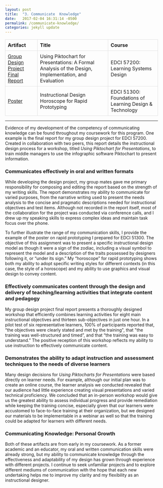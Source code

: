 ```yaml
---
layout: post
title:  "3. Communicate  Knowledge"
date:   2017-02-04 16:31:14 -0500
permalink: /communicate-knowledge/
categories: jekyll update
---
```

<style>
table {
    border-collapse: collapse;
    width: 100%;
}

td, th {
    border: 1px solid #dddddd;
    text-align: left;
    padding: 8px;
}

</style>

| Artifact       | Title      | Course  |
| ---------------|------------| --------|
| [Group Design Project Final Report]({{site.url}}/docs/Wochna_EDCI572_FinalGroupReport.pdf)| Using Piktochart for Presentations: A Formal Analysis of the Design, Implementation, and Evaluation| EDCI 57200: Learning Systems Design |
| [Poster]({{site.url}}/docs/Wochna_EDCI513_HoroscopeRapidPrototyping.pdf)| Instructional Design Horoscope for Rapid Prototyping | EDCI 51300: Foundations of Learning Design & Technology |

-----
<p></p>

Evidence of my development of the competency of communicating knowledge can be found throughout my coursework for this program. One example is the final report for my group design project for EDCI 57200. Created in collaboration with two peers, this report details the instructional design process for a workshop, titled *Using Piktochart for Presentations*, to train middle managers to use the infographic software Piktochart to present information.

### Communicates effectively in oral and written formats

While developing the design project, my group mates gave me primary responsibility for composing and editing the report based on the strength of my writing skills. The report demonstrates my ability to communicate for varied purposes, from the narrative writing used to present the needs analysis to the concise and pragmatic descriptions needed for instructional objectives and test items. Although not recorded in the report itself, most of the collaboration for the project was conducted via conference calls, and I drew up my speaking skills to express complex ideas and maintain task focus over the phone.


To further illustrate the range of my communication skills, I provide the example of the poster on rapid prototyping I prepared for EDCI 51300. The objective of this assignment was to present a specific instructional design model as though it were a sign of the zodiac, including a visual symbol to represent the model and a description of the traits possessed by designers following it, or “under its sign.” My “horoscope” for rapid prototyping shows both my ability to adopt specific writing styles for different contexts (in this case, the style of a horoscope) and my ability to use graphics and visual design to convey content.

### Effectively communicates content through the design and delivery of teaching/learning activities that integrate content and pedagogy

My group design project final report presents a thoroughly designed workshop that efficiently combines learning activities for eight main instructional objectives and thirteen sub-objectives in just one hour. In a pilot test of six representative learners, 100% of participants reported that, “the objectives were clearly stated and met by the training", that "the training was well-structured and timed”, and that “the training was easy to understand.” The positive reception of this workshop reflects my ability to use instruction to effectively communicate content.

### Demonstrates the ability to adapt instruction and assessment techniques to the needs of diverse learners

Many design decisions for *Using Piktocharts for Presentations* were based directly on learner needs. For example, although our initial plan was to create an online course, the learner analysis we conducted revealed that our audience had little experience creating visual presentations and varied technical proficiency. We concluded that an in-person workshop would give us the greatest ability to assess individual progress and provide remediation while keeping the training concise, especially given that our learners were accustomed to face-to-face training at their organization, but we designed our materials to be implementable in a webinar as well so that the training could be adapted for learners with different needs.

### Communicating Knowledge: Personal Growth

Both of these artifacts are from early in my coursework. As a former academic and an educator, my oral and written communication skills were already strong, but my ability to communicate knowledge through the effectiveness and adaptability of my design has grown through experience with different projects. I continue to seek unfamiliar projects and to explore different mediums of communication with the hope that each new undertaking helps me to improve my clarity and my flexibility as an instructional designer.



